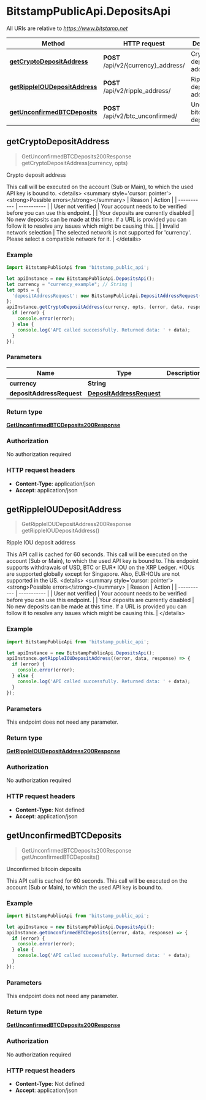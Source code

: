 # BitstampPublicApi.DepositsApi

All URIs are relative to *https://www.bitstamp.net*

Method | HTTP request | Description
------------- | ------------- | -------------
[**getCryptoDepositAddress**](DepositsApi.md#getCryptoDepositAddress) | **POST** /api/v2/{currency}_address/ | Crypto deposit address
[**getRippleIOUDepositAddress**](DepositsApi.md#getRippleIOUDepositAddress) | **POST** /api/v2/ripple_address/ | Ripple IOU deposit address
[**getUnconfirmedBTCDeposits**](DepositsApi.md#getUnconfirmedBTCDeposits) | **POST** /api/v2/btc_unconfirmed/ | Unconfirmed bitcoin deposits



## getCryptoDepositAddress

> GetUnconfirmedBTCDeposits200Response getCryptoDepositAddress(currency, opts)

Crypto deposit address

This call will be executed on the account (Sub or Main), to which the used API key is bound to.  &lt;details&gt; &lt;summary style&#x3D;&#39;cursor: pointer&#39;&gt;&lt;strong&gt;Possible errors&lt;/strong&gt;&lt;/summary&gt;  | Reason | Action | | ----------- | ----------- | | User not verified | Your account needs to be verified before you can use this endpoint. | | Your deposits are currently disabled | No new deposits can be made at this time. If a URL is provided you can follow it to resolve any issues which might be causing this. | | Invalid network selection | The selected network is not supported for &#39;currency&#39;. Please select a compatible network for it. | &lt;/details&gt; 

### Example

```javascript
import BitstampPublicApi from 'bitstamp_public_api';

let apiInstance = new BitstampPublicApi.DepositsApi();
let currency = "currency_example"; // String | 
let opts = {
  'depositAddressRequest': new BitstampPublicApi.DepositAddressRequest() // DepositAddressRequest | 
};
apiInstance.getCryptoDepositAddress(currency, opts, (error, data, response) => {
  if (error) {
    console.error(error);
  } else {
    console.log('API called successfully. Returned data: ' + data);
  }
});
```

### Parameters


Name | Type | Description  | Notes
------------- | ------------- | ------------- | -------------
 **currency** | **String**|  | 
 **depositAddressRequest** | [**DepositAddressRequest**](DepositAddressRequest.md)|  | [optional] 

### Return type

[**GetUnconfirmedBTCDeposits200Response**](GetUnconfirmedBTCDeposits200Response.md)

### Authorization

No authorization required

### HTTP request headers

- **Content-Type**: application/json
- **Accept**: application/json


## getRippleIOUDepositAddress

> GetRippleIOUDepositAddress200Response getRippleIOUDepositAddress()

Ripple IOU deposit address

This API call is cached for 60 seconds. This call will be executed on the account (Sub or Main), to which the used API key is bound to. This endpoint supports withdrawals of USD, BTC or EUR* IOU on the XRP Ledger.  *IOUs are supported globally except for Singapore. Also, EUR-IOUs are not supported in the US.  &lt;details&gt; &lt;summary style&#x3D;&#39;cursor: pointer&#39;&gt;&lt;strong&gt;Possible errors&lt;/strong&gt;&lt;/summary&gt;  | Reason | Action | | ----------- | ----------- | | User not verified | Your account needs to be verified before you can use this endpoint. | | Your deposits are currently disabled | No new deposits can be made at this time. If a URL is provided you can follow it to resolve any issues which might be causing this. | &lt;/details&gt; 

### Example

```javascript
import BitstampPublicApi from 'bitstamp_public_api';

let apiInstance = new BitstampPublicApi.DepositsApi();
apiInstance.getRippleIOUDepositAddress((error, data, response) => {
  if (error) {
    console.error(error);
  } else {
    console.log('API called successfully. Returned data: ' + data);
  }
});
```

### Parameters

This endpoint does not need any parameter.

### Return type

[**GetRippleIOUDepositAddress200Response**](GetRippleIOUDepositAddress200Response.md)

### Authorization

No authorization required

### HTTP request headers

- **Content-Type**: Not defined
- **Accept**: application/json


## getUnconfirmedBTCDeposits

> GetUnconfirmedBTCDeposits200Response getUnconfirmedBTCDeposits()

Unconfirmed bitcoin deposits

This API call is cached for 60 seconds. This call will be executed on the account (Sub or Main), to which the used API key is bound to. 

### Example

```javascript
import BitstampPublicApi from 'bitstamp_public_api';

let apiInstance = new BitstampPublicApi.DepositsApi();
apiInstance.getUnconfirmedBTCDeposits((error, data, response) => {
  if (error) {
    console.error(error);
  } else {
    console.log('API called successfully. Returned data: ' + data);
  }
});
```

### Parameters

This endpoint does not need any parameter.

### Return type

[**GetUnconfirmedBTCDeposits200Response**](GetUnconfirmedBTCDeposits200Response.md)

### Authorization

No authorization required

### HTTP request headers

- **Content-Type**: Not defined
- **Accept**: application/json


